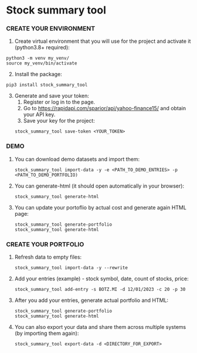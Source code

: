 # Stock summary tool

### CREATE YOUR ENVIRONMENT
1. Create virtual environment that you will use for the project and activate it (python3.8+ required):
```
python3 -m venv my_venv/
source my_venv/bin/activate
```
2. Install the package: 
```
pip3 install stock_summary_tool
```
3. Generate and save your token:
   1. Register or log in to the page.
   2. Go to https://rapidapi.com/sparior/api/yahoo-finance15/ and obtain your API key.
   3. Save your key for the project:
   ```
   stock_summary_tool save-token <YOUR_TOKEN>
   ```
### DEMO

1. You can download demo datasets and import them:
   ```
   stock_summary_tool import-data -y -e <PATH_TO_DEMO_ENTRIES> -p <PATH_TO_DEMO_PORTFOLIO)
   ```
2. You can generate-html (it should open automatically in your browser):
   ```
   stock_summary_tool generate-html
   ```
3. You can update your portoflio by actual cost and generate again HTML page:
   ```
   stock_summary_tool generate-portfolio
   stock_summary_tool generate-html
   ```

### CREATE YOUR PORTFOLIO

1. Refresh data to empty files:
   ```
   stock_summary_tool import-data -y --rewrite
   ```
2. Add your entries (example) - stock symbol, date, count of stocks, price:
   ```
   stock_summary_tool add-entry -s BOTZ.MI -d 12/01/2023 -c 20 -p 30
   ```
3. After you add your entries, generate actual portfolio and HTML:
   ```
   stock_summary_tool generate-portfolio
   stock_summary_tool generate-html
   ```
4. You can also export your data and share them across multiple systems (by importing them again):
   ```
   stock_summary_tool export-data -d <DIRECTORY_FOR_EXPORT>
   ```





